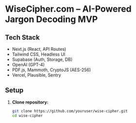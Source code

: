 # WiseCipher.com – AI-Powered Jargon Decoding MVP

## Tech Stack

- Next.js (React, API Routes)
- Tailwind CSS, Headless UI
- Supabase (Auth, Storage, DB)
- OpenAI (GPT-4)
- PDF.js, Mammoth, CryptoJS (AES-256)
- Vercel, Plausible, Sentry

## Setup

1. **Clone repository:**
   ```bash
   git clone https://github.com/youruser/wise-cipher.git
   cd wise-cipher
